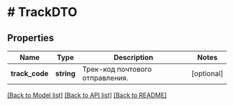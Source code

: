 # # TrackDTO

## Properties

Name | Type | Description | Notes
------------ | ------------- | ------------- | -------------
**track_code** | **string** | Трек-код почтового отправления. | [optional]

[[Back to Model list]](../../README.md#models) [[Back to API list]](../../README.md#endpoints) [[Back to README]](../../README.md)
